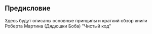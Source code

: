 ## Предисловие

Здесь будут описаны основные принципы и краткий обзор книги Роберта Мартина (Дядюшки Боба) "Чистый код"


